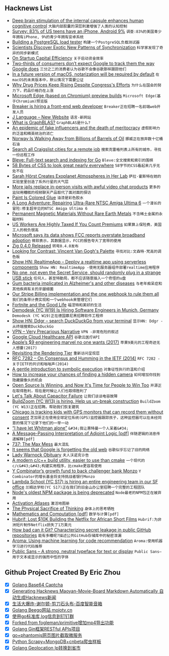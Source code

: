 ## Hacknews List


- [Deep brain stimulation of the internal capsule enhances human cognitive control](https://www.nature.com/articles/s41467-019-09557-4)  `大脑内部胶囊的深层刺激增强了人类的认知控制`
- [Survey: 83% of US teens have an iPhone, Android 9%](https://www.scribd.com/document/405454631/Taking-Stock-With-Teens-Spring-2019)  `调查:83%的美国青少年拥有iPhone, 9%的青少年拥有安卓系统`
- [Building a PostgreSQL load tester](https://blog.lawrencejones.dev/building-a-postgresql-load-tester/)  `构建一个PostgreSQL负载测试器`
- [Scientists Discover Exotic New Patterns of Synchronization](https://www.quantamagazine.org/physicists-discover-exotic-patterns-of-synchronization-20190404/)  `科学家发现了奇异的同步新模式`
- [On Startup Capital Efficiency](https://stevecheney.com/on-startup-capital-efficiency/)  `关于启动资金效率`
- [Two-thirds of consumers don’t expect Google to track them the way Google does](https://www.niemanlab.org/2019/04/does-google-meet-its-users-expectations-around-consumer-privacy-this-news-industry-research-says-no/)  `三分之二的消费者认为谷歌不会像谷歌那样跟踪他们`
- [In a future version of macOS, notarization will be required by default](https://developer.apple.com/documentation/security/notarizing_your_app_before_distribution?language=objc)  `在macOS的未来版本中，默认情况下需要公证`
- [Why Drug Prices Keep Rising Despite Congress&#39;s Efforts](https://www.bloomberg.com/opinion/articles/2019-04-08/why-drug-prices-keep-rising-despite-congress-s-efforts)  `为什么在国会的努力下，药品价格仍在上涨`
- [Microsoft Edge (based on Chromium) preview builds](https://blogs.windows.com/windowsexperience/2019/04/08/microsoft-edge-preview-builds-the-next-step-in-our-oss-journey/#StkMOeGHF90ywVZP.97)  `Microsoft Edge(基于Chromium)预览版`
- [Breaker is hiring a front-end web developer](https://www.breaker.audio/i/jobs)  `Breaker正在招聘一名前端web开发人员`
- [J Language – New Website](https://www.jsoftware.com/#/)  `语言-新网站`
- [What is GraphBLAS?](http://aldenmath.com/what-is-graphblas/)  `GraphBLAS是什么?`
- [An epidemic of fake influencers and the death of meritocracy](http://behindthequest.com/instagram-frauds-fake-influencers/)  `虚假影响力的泛滥和精英统治的消亡`
- [Norway Is Walking Away from Billions of Barrels of Oil](https://www.bloomberg.com/news/articles/2019-04-08/norway-is-walking-away-from-billions-of-barrels-of-oil-and-gas)  `挪威正在放弃数十亿桶石油`
- [Search all Craigslist cities for a remote job](https://remotejobs.today/)  `搜索克雷格列表上所有的城市，寻找一份远程工作`
- [Bleve: Full-text search and indexing for Go](http://blevesearch.com/)  `Bleve:全文搜索和索引的围棋`
- [58 Bytes of CSS to look great nearly everywhere](https://jrl.ninja/etc/1)  `58字节的CSS看起来几乎无处不在`
- [Sarah Hörst Creates Exoplanet Atmospheres in Her Lab](https://www.quantamagazine.org/sarah-horst-creates-exoplanet-atmospheres-in-her-lab-20190408/)  `萨拉·霍斯特在她的实验室里创造了系外行星的大气层`
- [More jails replace in-person visits with awful video chat products](https://arstechnica.com/tech-policy/2019/04/more-jails-replace-in-person-visits-with-awful-video-chat-products/)  `更多的监狱用糟糕的视频聊天产品取代了面对面的探访`
- [Paint Is Colored Glue](https://delanceyplace.com/view-archives.php?3820)  `油漆是彩色胶水`
- [A Long Adventure: Repairing Ultra-Rare NTSC Amiga Ultima 6](https://amigalove.com/viewtopic.php?f=7&amp;t=1013)  `一个漫长的冒险:修复超罕见的NTSC Amiga Ultima 6`
- [Permanent Magnetic Materials Without Rare Earth Metals](http://www.diva-portal.org/smash/record.jsf?pid=diva2:1295906)  `不含稀土金属的永磁材料`
- [US Workers Are Highly Taxed If You Count Premiums](https://www.peoplespolicyproject.org/2019/04/08/us-workers-are-highly-taxed-when-you-count-health-premiums/)  `如果算上保险费，美国工人的税负很高`
- [Microsoft says its data shows FCC reports overstate broadband adoption](https://techcrunch.com/2019/04/08/microsoft-says-its-data-shows-fcc-reports-massively-overstate-broadband-adoption/)  `微软表示，其数据显示，FCC的报告夸大了宽带的使用`
- [Zig 0.4.0 Released](https://ziglang.org/download/0.4.0/release-notes.html)  `转弯0.4.0发布`
- [Looking for Contrast: Vincent Van Gogh&#39;s Palette](https://www.vangoghmuseum.nl/en/stories/looking-for-contrast)  `寻找对比:文森特·梵高的调色板`
- [Show HN: RealtimeApp – Deploy a realtime app using serverless components](https://github.com/serverless-components/RealtimeApp)  `Show HN: RealtimeApp -使用无服务器组件部署realtime应用程序`
- [No one, not even the Secret Service, should randomly plug in a strange USB stick](https://techcrunch.com/2019/04/08/secret-service-mar-a-lago/)  `任何人，甚至特勤局，都不应该随意插入一个奇怪的u盘`
- [Gum bacteria implicated in Alzheimer&#39;s and other diseases](https://neurosciencenews.com/alzheimers-gum-disease-11029/)  `与老年痴呆症和其他疾病有关的牙龈细菌`
- [Our Stripe Billing implementation and the one webhook to rule them all](https://blog.checklyhq.com/our-stripe-billing-implementation-the-one-webhook-to-rule-them-all/)  `我们的条带计费实现和一个webhook来管理它们`
- [Fortnite and the Good Life](https://tinyletter.com/lmsacasas/letters/the-convivial-society-no-15-fortnite-and-the-good-life)  `福涅特和美好的生活`
- [Demodesk (YC W19) Is Hiring Software Engineers in Munich, Germany](https://demodesk.com/offices/munich)  `Demodesk (YC W19)正在德国慕尼黑招聘软件工程师`
- [Show HN: Ddgr – search DuckDuckGo from your terminal](https://github.com/jarun/ddgr)  `显示HN: Ddgr -从终端搜索DuckDuckGo`
- [VPN – Very Precarious Narrative](https://schub.io/blog/2019/04/08/very-precarious-narrative.html)  `VPN -非常危险的叙述`
- [Google Cloud Healthcare API](https://cloud.google.com/healthcare/)  `谷歌云医疗API`
- [Apple’s $9 engineering marvel no one wants (2017)](https://misfra.me/2017/12/12/apples-9-dollar-engineering-marvel-no-one-wants/)  `苹果9美元的工程奇迹无人想要(2017)`
- [Revisiting the Rendering Tier](https://www.theguardian.com/info/2019/apr/04/revisiting-the-rendering-tier)  `重新访问呈现层`
- [RFC 7282 – On Consensus and Humming in the IETF (2014)](https://tools.ietf.org/html/rfc7282)  `RFC 7282 -关于IETF的共识和嗡嗡声(2014)`
- [A gentle introduction to symbolic execution](https://blog.monic.co/a-gentle-introduction-to-symbolic-execution/)  `对象征性执行的温和介绍`
- [How to increase your chances of finding a hidden camera](https://sixfortwelve.wordpress.com/2019/04/06/how-to-increase-your-chances-of-finding-a-hidden-camera/)  `如何增加你找到隐藏摄像头的机会`
- [Open Source Is Winning, and Now It&#39;s Time for People to Win Too](https://www.linuxjournal.com/content/open-source-winning-and-now-its-time-people-win-too)  `开源正在取得胜利，现在是时候让人们也取得胜利了`
- [Let&#39;s Talk About Capacitor Failure](https://bytecellar.com/2019/04/07/lets-talk-about-capacitor-failure/)  `让我们谈谈电容故障`
- [BuildZoom (YC W13) is hiring. Help us un-break construction](https://jobs.lever.co/buildzoom)  `BuildZoom (YC W13)正在招聘。帮助我们恢复建筑`
- [Chicago is tracking kids with GPS monitors that can record them without consent](https://theappeal.org/chicago-electronic-monitoring-wiretapping-juveniles/)  `芝加哥正在使用全球定位系统(GPS)监控器跟踪孩子，这种监控器可以在未经同意的情况下记录下他们的一举一动`
- [“I have let Whitman alone”](https://www.nybooks.com/articles/2019/04/18/walt-whitman-alone/)  `&#34;我让惠特曼一个人呆着&#34;`
- [A Message-Passing Interpretation of Adjoint Logic [pdf]](http://www.cs.cmu.edu/~fp/papers/mpiadj19.pdf)  `伴随逻辑的消息传递解释[pdf]`
- [737: The Max Mess](http://bit-player.org/2019/737-the-max-mess)  `最大混乱`
- [It seems that Google is forgetting the old web](http://stop.zona-m.net/2018/01/indeed-it-seems-that-google-is-forgetting-the-old-web/)  `谷歌似乎忘记了旧的网络`
- [Lady Warnock Obituary](https://www.theguardian.com/books/2019/mar/21/lady-warnock-obituary)  `夫人沃诺克讣告`
- [A modern c/c&#43;&#43; build utility, easier to use than cmake](https://github.com/xmake-io/xmake)  `一个现代的c/c&#43;&#43;构建实用程序，比cmake更容易使用`
- [Y Combinator’s growth fund to back challenger bank Monzo](https://techcrunch.com/2019/04/08/monzo-mystery-investor/)  `Y Combinator的增长基金将支持挑战者银行Monzo`
- [Lambda School (YC S17) is hiring an entire engineering team in our SF office](https://jobs.lever.co/lambdaschool)  `兰姆达学校(YC S17)正在我们的旧金山办公室招聘一个完整的工程团队`
- [Node&#39;s oldest NPM package is being deprecated](https://github.com/request/request/issues/3142)  `Node最老的NPM包正在被弃用`
- [Activation Atlases](https://openai.com/blog/introducing-activation-atlases/)  `激活地图册`
- [The Physical Sacrifice of Thinking](https://journals.sagepub.com/doi/full/10.1177/1359105314565827)  `身体上的思考牺牲`
- [Mathematics and Computation [pdf]](https://www.math.ias.edu/files/Website03-25-19.pdf#page=1)  `数学与计算[pdf]`
- [Hubrif: Lost $10K Building the Netflix for African Short Films](https://www.failory.com/interview/hubrif)  `Hubrif:为非洲短片制作Netflix损失了1万美元`
- [How bad can it Git? Characterizing secret leakage in public GitHub repositories](https://blog.acolyer.org/2019/04/08/how-bad-can-it-git-characterizing-secret-leakage-in-public-github-repositories/)  `能有多糟呢?描述公共GitHub存储库中的秘密泄漏`
- [Aroma: Using machine learning for code recommendation](https://ai.facebook.com/blog/aroma-ml-for-code-recommendation/)  `Aroma:使用机器学习进行代码推荐`
- [Public Sans – A strong, neutral typeface for text or display](https://public-sans.digital.gov/)  `Public Sans—用于文本或显示的强而中性的字体`

## Github Project Created By Eric Zhou

- [x] [Golang Base64 Captcha](https://github.com/mojocn/base64Captcha)
- [x] [Generating Hacknews Maoyan-Movie-Board Markdown Automatically 自动生成Hacknews新闻](https://github.com/dejavuzhou/md-genie)
- [x] [生活大爆炸-谢尔顿-剪刀石头布-百度智能音箱](https://github.com/mojocn/dueros-bang-game)
- [x] [Golang Beego网站 mojotv.cn](https://github.com/mojocn/www.mojotv.cn)
- [x] [使用go标准库,log信息到钉钉群](https://github.com/mojocn/dooger)
- [x] [Forked from fogleman/primitive增加mp4导出功能](https://github.com/mojocn/primitive)
- [x] [Golang Gin框架RESTful APIs项目](https://github.com/JJJJJJJerk/ezier-golang-web-api-framework)
- [x] [go+phantomjs网页图片截取微服务](https://github.com/mojocn/screen_shot)
- [x] [Python Scrapy+MongoDB+cnbeta爬虫样板](https://github.com/mojocn/scrapy_mongodb_boilerplate_cnbeta)
- [x] [Golang Geolocation Ip转换到省市](https://github.com/mojocn/ip2location)